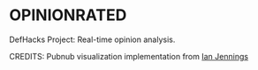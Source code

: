 # OPINIONRATED
DefHacks Project: Real-time opinion analysis.

CREDITS:
Pubnub visualization implementation from [Ian Jennings](https://github.com/ianjennings/pubnub-rickshaw)

